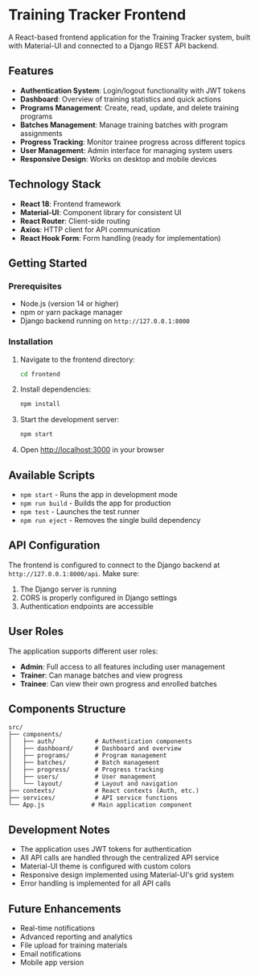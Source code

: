 # Training Tracker Frontend

A React-based frontend application for the Training Tracker system, built with Material-UI and connected to a Django REST API backend.

## Features

- **Authentication System**: Login/logout functionality with JWT tokens
- **Dashboard**: Overview of training statistics and quick actions
- **Programs Management**: Create, read, update, and delete training programs
- **Batches Management**: Manage training batches with program assignments
- **Progress Tracking**: Monitor trainee progress across different topics
- **User Management**: Admin interface for managing system users
- **Responsive Design**: Works on desktop and mobile devices

## Technology Stack

- **React 18**: Frontend framework
- **Material-UI**: Component library for consistent UI
- **React Router**: Client-side routing
- **Axios**: HTTP client for API communication
- **React Hook Form**: Form handling (ready for implementation)

## Getting Started

### Prerequisites

- Node.js (version 14 or higher)
- npm or yarn package manager
- Django backend running on `http://127.0.0.1:8000`

### Installation

1. Navigate to the frontend directory:
   ```bash
   cd frontend
   ```

2. Install dependencies:
   ```bash
   npm install
   ```

3. Start the development server:
   ```bash
   npm start
   ```

4. Open [http://localhost:3000](http://localhost:3000) in your browser

## Available Scripts

- `npm start` - Runs the app in development mode
- `npm run build` - Builds the app for production
- `npm test` - Launches the test runner
- `npm run eject` - Removes the single build dependency

## API Configuration

The frontend is configured to connect to the Django backend at `http://127.0.0.1:8000/api`. Make sure:

1. The Django server is running
2. CORS is properly configured in Django settings
3. Authentication endpoints are accessible

## User Roles

The application supports different user roles:

- **Admin**: Full access to all features including user management
- **Trainer**: Can manage batches and view progress
- **Trainee**: Can view their own progress and enrolled batches

## Components Structure

```
src/
├── components/
│   ├── auth/           # Authentication components
│   ├── dashboard/      # Dashboard and overview
│   ├── programs/       # Program management
│   ├── batches/        # Batch management
│   ├── progress/       # Progress tracking
│   ├── users/          # User management
│   └── layout/         # Layout and navigation
├── contexts/           # React contexts (Auth, etc.)
├── services/           # API service functions
└── App.js             # Main application component
```

## Development Notes

- The application uses JWT tokens for authentication
- All API calls are handled through the centralized API service
- Material-UI theme is configured with custom colors
- Responsive design implemented using Material-UI's grid system
- Error handling is implemented for all API calls

## Future Enhancements

- Real-time notifications
- Advanced reporting and analytics
- File upload for training materials
- Email notifications
- Mobile app version
